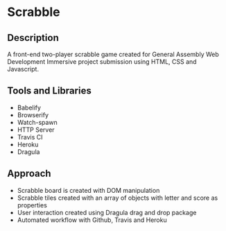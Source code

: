 # Scrabble

## Description
A front-end two-player scrabble game created for General Assembly Web Development Immersive project submission using HTML, CSS and Javascript.

## Tools and Libraries
- Babelify
- Browserify
- Watch-spawn
- HTTP Server
- Travis CI
- Heroku
- Dragula

## Approach
- Scrabble board is created with DOM manipulation
- Scrabble tiles created with an array of objects with letter and score as properties
- User interaction created using Dragula drag and drop package
- Automated workflow with Github, Travis and Heroku
